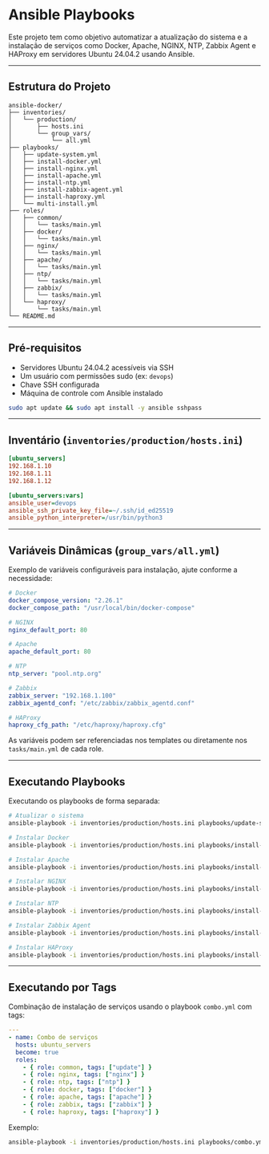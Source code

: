 
# Ansible Playbooks

Este projeto tem como objetivo automatizar a atualização do sistema e a instalação de serviços como Docker, Apache, NGINX, NTP, Zabbix Agent e HAProxy em servidores Ubuntu 24.04.2 usando Ansible.

---

## Estrutura do Projeto

```
ansible-docker/
├── inventories/
│   └── production/
│       ├── hosts.ini
│       └── group_vars/
│           └── all.yml
├── playbooks/
│   ├── update-system.yml
│   ├── install-docker.yml
│   ├── install-nginx.yml
│   ├── install-apache.yml
│   ├── install-ntp.yml
│   ├── install-zabbix-agent.yml
│   ├── install-haproxy.yml
│   └── multi-install.yml
├── roles/
│   ├── common/
│   │   └── tasks/main.yml
│   ├── docker/
│   │   └── tasks/main.yml
│   ├── nginx/
│   │   └── tasks/main.yml
│   ├── apache/
│   │   └── tasks/main.yml
│   ├── ntp/
│   │   └── tasks/main.yml
│   ├── zabbix/
│   │   └── tasks/main.yml
│   └── haproxy/
│       └── tasks/main.yml
└── README.md
```

---

## Pré-requisitos

- Servidores Ubuntu 24.04.2 acessíveis via SSH
- Um usuário com permissões sudo (ex: `devops`)
- Chave SSH configurada
- Máquina de controle com Ansible instalado

```bash
sudo apt update && sudo apt install -y ansible sshpass
```

---

## Inventário (`inventories/production/hosts.ini`)

```ini
[ubuntu_servers]
192.168.1.10
192.168.1.11
192.168.1.12

[ubuntu_servers:vars]
ansible_user=devops
ansible_ssh_private_key_file=~/.ssh/id_ed25519
ansible_python_interpreter=/usr/bin/python3
```

---

## Variáveis Dinâmicas (`group_vars/all.yml`)

Exemplo de variáveis configuráveis para instalação, ajute conforme a necessidade:

```yaml
# Docker
docker_compose_version: "2.26.1"
docker_compose_path: "/usr/local/bin/docker-compose"

# NGINX
nginx_default_port: 80

# Apache
apache_default_port: 80

# NTP
ntp_server: "pool.ntp.org"

# Zabbix
zabbix_server: "192.168.1.100"
zabbix_agentd_conf: "/etc/zabbix/zabbix_agentd.conf"

# HAProxy
haproxy_cfg_path: "/etc/haproxy/haproxy.cfg"
```

As variáveis podem ser referenciadas nos templates ou diretamente nos `tasks/main.yml` de cada role.

---

## Executando Playbooks

Executando os playbooks de forma separada:

```bash
# Atualizar o sistema
ansible-playbook -i inventories/production/hosts.ini playbooks/update-system.yml

# Instalar Docker
ansible-playbook -i inventories/production/hosts.ini playbooks/install-docker.yml

# Instalar Apache
ansible-playbook -i inventories/production/hosts.ini playbooks/install-apache.yml

# Instalar NGINX
ansible-playbook -i inventories/production/hosts.ini playbooks/install-nginx.yml

# Instalar NTP
ansible-playbook -i inventories/production/hosts.ini playbooks/install-ntp.yml

# Instalar Zabbix Agent
ansible-playbook -i inventories/production/hosts.ini playbooks/install-zabbix-agent.yml

# Instalar HAProxy
ansible-playbook -i inventories/production/hosts.ini playbooks/install-haproxy.yml
```

---

## Executando por Tags

Combinação de instalação de serviços usando o playbook `combo.yml` com tags:

```yaml
---
- name: Combo de serviços
  hosts: ubuntu_servers
  become: true
  roles:
    - { role: common, tags: ["update"] }
    - { role: nginx, tags: ["nginx"] }
    - { role: ntp, tags: ["ntp"] }
    - { role: docker, tags: ["docker"] }
    - { role: apache, tags: ["apache"] }
    - { role: zabbix, tags: ["zabbix"] }
    - { role: haproxy, tags: ["haproxy"] }
```

Exemplo:

```bash
ansible-playbook -i inventories/production/hosts.ini playbooks/combo.yml --tags "update,nginx,ntp"
```
